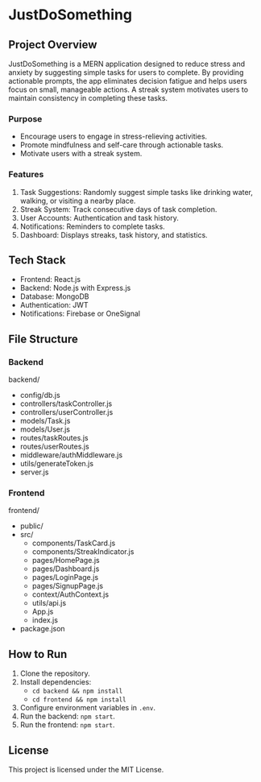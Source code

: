# JustDoSomething

## Project Overview

JustDoSomething is a MERN application designed to reduce stress and anxiety by suggesting simple tasks for users to complete. By providing actionable prompts, the app eliminates decision fatigue and helps users focus on small, manageable actions. A streak system motivates users to maintain consistency in completing these tasks.

### Purpose
- Encourage users to engage in stress-relieving activities.
- Promote mindfulness and self-care through actionable tasks.
- Motivate users with a streak system.

### Features
1. Task Suggestions: Randomly suggest simple tasks like drinking water, walking, or visiting a nearby place.
2. Streak System: Track consecutive days of task completion.
3. User Accounts: Authentication and task history.
4. Notifications: Reminders to complete tasks.
5. Dashboard: Displays streaks, task history, and statistics.

## Tech Stack
- Frontend: React.js
- Backend: Node.js with Express.js
- Database: MongoDB
- Authentication: JWT
- Notifications: Firebase or OneSignal

## File Structure

### Backend
backend/
- config/db.js
- controllers/taskController.js
- controllers/userController.js
- models/Task.js
- models/User.js
- routes/taskRoutes.js
- routes/userRoutes.js
- middleware/authMiddleware.js
- utils/generateToken.js
- server.js

### Frontend
frontend/
- public/
- src/
  - components/TaskCard.js
  - components/StreakIndicator.js
  - pages/HomePage.js
  - pages/Dashboard.js
  - pages/LoginPage.js
  - pages/SignupPage.js
  - context/AuthContext.js
  - utils/api.js
  - App.js
  - index.js
- package.json

## How to Run

1. Clone the repository.
2. Install dependencies:
   - `cd backend && npm install`
   - `cd frontend && npm install`
3. Configure environment variables in `.env`.
4. Run the backend: `npm start`.
5. Run the frontend: `npm start`.

## License
This project is licensed under the MIT License.
